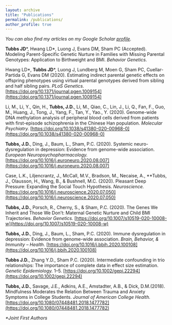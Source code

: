 ```yaml
---
layout: archive
title: "Publications"
permalink: /publications/
author_profile: true
---
```


_You can also find my articles on my Google Scholar [profile](https://scholar.google.com/citations?user=o7kp79QAAAAJ&hl=en&oi=ao)._

**Tubbs JD***, Hwang LD*, Luong J, Evans DM, Sham PC (Accepted). Modeling Parent-Specific Genetic Nurture in Families with Missing Parental Genotypes: Application to Birthweight and BMI. _Behavior Genetics._

Hwang LD*, **Tubbs JD***, Luong J, Lundberg M, Moen G, Sham PC, Cuellar-Partida G, Evans DM (2020). Estimating indirect parental genetic effects on offspring phenotypes using virtual parental genotypes derived from sibling and half sibling pairs. _PLoS Genetics._ [https://doi.org/10.1371/journal.pgen.1009154](https://doi.org/10.1371/journal.pgen.1009154)

Li, M., Li, Y., Qin, H., **Tubbs, J.D.**, Li, M., Qiao, C., Lin, J., Li, Q., Fan, F., Guo, M., Huang, J., Tong, J., Yang, F., Tan, Y., Yao., Y. (2020). Genome-wide DNA methylation analysis of peripheral blood cells derived from patients with first-episode schizophrenia in the Chinese Han population. _Molecular Psychiatry._ [https://doi.org/10.1038/s41380-020-00968-0](https://doi.org/10.1038/s41380-020-00968-0)

**Tubbs, J.D.**, Ding, J., Baum, L., Sham, P.C. (2020). Systemic neuro-dysregulation in depression: Evidence from genome-wide association. _European Neuropsychopharmacology._ [https://doi.org/10.1016/j.euroneuro.2020.08.007](https://doi.org/10.1016/j.euroneuro.2020.08.007)

Case, L.K., Liljencrantz, J., McCall, M.V., Bradson, M., Necaise, A., **Tubbs, J., Olausson, H., Wang, B., & Bushnell, M.C. (2020). Pleasant Deep Pressure: Expanding the Social Touch Hypothesis. _Neuroscience._ [https://doi.org/10.1016/j.neuroscience.2020.07.050](https://doi.org/10.1016/j.neuroscience.2020.07.050)

**Tubbs, J.D.**, Porsch, R., Cherny, S., & Sham, P.C. (2020). The Genes We Inherit and Those We Don’t: Maternal Genetic Nurture and Child BMI Trajectories. _Behavior Genetics._ [https://doi.org/10.1007/s10519-020-10008-w](https://doi.org/10.1007/s10519-020-10008-w)

**Tubbs, J.D.**, Ding, J., Baum, L., Sham, P.C. (2020). Immune dysregulation in depression: Evidence from genome-wide association. _Brain, Behavior, & Immunity – Health._ [https://doi.org/10.1016/j.bbih.2020.100108](https://doi.org/10.1016/j.bbih.2020.100108)

**Tubbs J.D.**, Zhang Y.D., Sham P.C. (2020). Intermediate confounding in trio relationships: The importance of complete data in effect size estimation. _Genetic Epidemiology._ 1–5. [https://doi.org/10.1002/gepi.22294](https://doi.org/10.1002/gepi.22294)

**Tubbs, J.D.**, Savage, J.E., Adkins, A.E., Amstadter, A.B., & Dick, D.M.(2018). Mindfulness Moderates the Relation Between Trauma and Anxiety Symptoms in College Students. _Journal of American College Health._ [https://doi.org/10.1080/07448481.2018.1477782](https://doi.org/10.1080/07448481.2018.1477782)

_*Joint First Authors_

